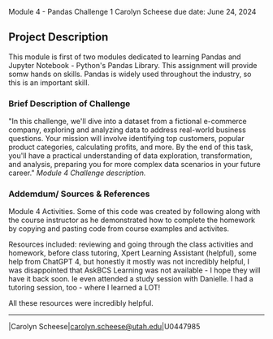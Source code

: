 Module 4 - Pandas Challenge 1
Carolyn Scheese
due date: June 24, 2024

## Project Description 
This module is first of two modules dedicated to learning Pandas and Jupyter Notebook - Python's Pandas Library. This assignment will provide somw hands on skills. Pandas is widely used throughout the industry, so this is an important skill. 

### Brief Description of Challenge
"In this challenge, we'll dive into a dataset from a fictional e-commerce company, exploring and analyzing data to address real-world business questions. Your mission will involve identifying top customers, popular product categories, calculating profits, and more. By the end of this task, you'll have a practical understanding of data exploration, transformation, and analysis, preparing you for more complex data scenarios in your future career." _Module 4 Challenge description._ 


### Addemdum/ Sources & References
Module 4 Activities. Some of this code was created by following along with the course instructor as he demonstrated how to complete the homework by copying and pasting code from course examples and activites.

Resources included: reviewing and going through the class activities and homework, before class tutoring, Xpert Learning Assistant (helpful), some help from ChatGPT 4, but honestly it mostly was not incredibly helpful, I was disappointed that AskBCS Learning was not available - I hope they will have it back soon. Ie even attended a study session with Danielle. I had a tutoring session, too - where I learned a LOT!

All these resources were incredibly helpful. 

***
|Carolyn Scheese|carolyn.scheese@utah.edu|U0447985


